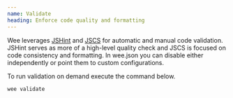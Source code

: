 ```yaml
---
name: Validate
heading: Enforce code quality and formatting
---
```


Wee leverages [JSHint](http://jshint.com) and [JSCS](http://jscs.info) for automatic and manual code validation. JSHint serves as more of a high-level quality check and JSCS is focused on code consistency and formatting. In wee.json you can disable either independently or point them to custom configurations.

To run validation on demand execute the command below.

```bash
wee validate
```